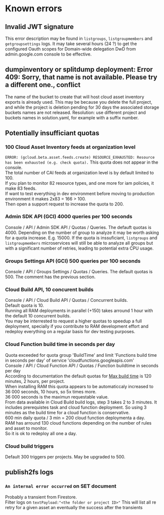 # Known errors

## Invalid JWT signature

This error description may be found in `listgroups`, `listgroupmembers` and `getgroupsettings` logs. It may take several hours (24 ?) to get the configured Oauth scopes for Domain-wide delegation DwD from admin.google.com console to be effective.

## dumpinventory or splitdump deployment: Error 409: Sorry, that name is not available. Please try a different one., conflict

The name of the bucket to create that will host cloud asset inventory exports is already used. This may be because you delete the full project, and while the project is deletion pending for 30 days the associated storage buckets names are not released. Resolution: use different project and  buckets names in solution.yaml, for example with a suffix number.

## Potentially insufficiant quotas

### 100 Cloud Asset Inventory feeds at organization level

`ERROR: (gcloud.beta.asset.feeds.create) RESOURCE_EXHAUSTED: Resource has been exhausted (e.g. check quota).` This quota does not appear in the console.  
The total number of CAI feeds at organization level is by default limited to 100.  
If you plan to monitor 82 resource types, and one more for iam policies, it make 83 feeds.  
If want to test everything in dev environment before moving to production environment it makes 2x83 = 166 > 100.  
Then open a support request to increase the quota to 200.  

### Admin SDK API (GCI) 4000 queries per 100 seconds

Console / API / Admin SDK API / Quotas / Queries. The defauft quotas is 4000. Depending on the number of group to analyze it may be worth asking for a quota increase. E.g. 15000. If the quota is inssuficiant, `listgroups` and `listgroupmembers` microservices will still be able to analyze all groups but with a significant number of retries, leading to potential extra CPU usage.

### Groups Settings API (GCI) 500 queries per 100 seconds

Console / API / Groups Settings / Quotas / Queries. The default quotas is 500. The comment has the previous section.

### Cloud Build API, 10 concurent builds

Console / API / Cloud Build API / Quotas / Concurrent builds.  
Default quota is 10.  
Running all RAM deployments in parallel (+150) takes arround 1 hour with the default 10 concurrent builds.  
You may be interrested to request a higher quotas to speedup a full deployment, specially if you contribute to RAM development effort and redeploy everything on a regular basis for dev testing purposes.

### Cloud Function build time in seconds per day

Quota exceeded for quota group 'BuildTime' and limit 'Functions build time in seconds per day' of service 'cloudfunctions.googleapis.com'  
Console / API / Cloud Function API / Quotas / Function buildtime in seconds per day  
According to documentation the default quotas for [Max build time](https://cloud.google.com/functions/quotas#time_limits) is 120 minutes, 2 hours, per project.  
When installing RAM this quota appears to be automaticcaly increased to 36 000 seconds, 10 hours, so 5x times more.  
36 000 seconds is the maximun requestable value.  
From data available in Cloud Build build logs, step 3 takes 2 to 3 minutes. It includes prerequistes task and cloud function deployment. So using 3 minutes as the build time for a cloud function is conservative.  
600 min daily quota / 3 min = 200 cloud function deploymenta a day.  
RAM has arround 130 cloud functions depending on the number of rules and asset to monitor.  
So it is ok to redeploy all one a day.

### Cloud build triggers

Default 300 triggers per projects. May be upgraded to 500.

## publish2fs logs

### `An internal error occurred` on SET document

Probably a transient from Firestore.  
Filter logs on `textPayload:"<the folder or project ID>"`
This will list all re retry for a given asset an eventually the success after the transients
